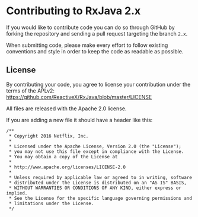 # Contributing to RxJava 2.x

If you would like to contribute code you can do so through GitHub by forking the repository and sending a pull request targeting the branch `2.x`.

When submitting code, please make every effort to follow existing conventions and style in order to keep the code as readable as possible.

## License

By contributing your code, you agree to license your contribution under the terms of the APLv2: https://github.com/ReactiveX/RxJava/blob/master/LICENSE

All files are released with the Apache 2.0 license.

If you are adding a new file it should have a header like this:

```
/**
 * Copyright 2016 Netflix, Inc.
 * 
 * Licensed under the Apache License, Version 2.0 (the "License");
 * you may not use this file except in compliance with the License.
 * You may obtain a copy of the License at
 * 
 * http://www.apache.org/licenses/LICENSE-2.0
 * 
 * Unless required by applicable law or agreed to in writing, software
 * distributed under the License is distributed on an "AS IS" BASIS,
 * WITHOUT WARRANTIES OR CONDITIONS OF ANY KIND, either express or implied.
 * See the License for the specific language governing permissions and
 * limitations under the License.
 */
 ```
